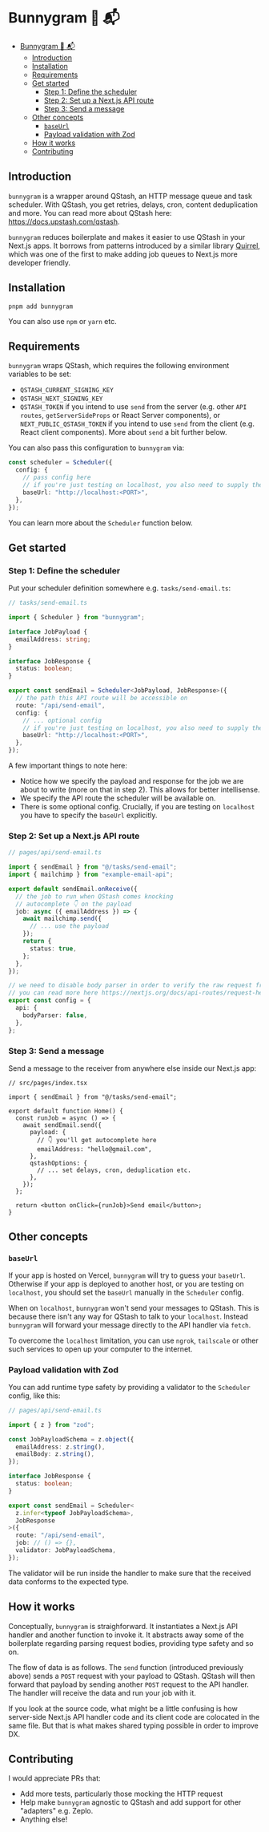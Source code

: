 # Bunnygram 🐇 📬

- [Bunnygram 🐇 📬](#bunnygram--)
  - [Introduction](#introduction)
  - [Installation](#installation)
  - [Requirements](#requirements)
  - [Get started](#get-started)
    - [Step 1: Define the scheduler](#step-1-define-the-scheduler)
    - [Step 2: Set up a Next.js API route](#step-2-set-up-a-nextjs-api-route)
    - [Step 3: Send a message](#step-3-send-a-message)
  - [Other concepts](#other-concepts)
    - [`baseUrl`](#baseurl)
    - [Payload validation with Zod](#payload-validation-with-zod)
  - [How it works](#how-it-works)
  - [Contributing](#contributing)

## Introduction

`bunnygram` is a wrapper around QStash, an HTTP message queue and task scheduler. With QStash, you get retries, delays, cron, content deduplication and more. You can read more about QStash here: <https://docs.upstash.com/qstash>.

`bunnygram` reduces boilerplate and makes it easier to use QStash in your Next.js apps. It borrows from patterns introduced by a similar library [Quirrel](https://github.com/quirrel-dev/quirrel), which was one of the first to make adding job queues to Next.js more developer friendly.

## Installation

```
pnpm add bunnygram
```

You can also use `npm` or `yarn` etc.

## Requirements

`bunnygram` wraps QStash, which requires the following environment variables to be set:

- `QSTASH_CURRENT_SIGNING_KEY`
- `QSTASH_NEXT_SIGNING_KEY`
- `QSTASH_TOKEN` if you intend to use `send` from the server (e.g. other `API routes`, `getServerSideProps` or React Server components), or `NEXT_PUBLIC_QSTASH_TOKEN` if you intend to use `send` from the client (e.g. React client components). More about `send` a bit further below.

You can also pass this configuration to `bunnygram` via:

```ts
const scheduler = Scheduler({
  config: {
    // pass config here
    // if you're just testing on localhost, you also need to supply the baseUrl here:
    baseUrl: "http://localhost:<PORT>",
  },
});
```

You can learn more about the `Scheduler` function below.

## Get started

### Step 1: Define the scheduler

Put your scheduler definition somewhere e.g. `tasks/send-email.ts`:

```ts
// tasks/send-email.ts

import { Scheduler } from "bunnygram";

interface JobPayload {
  emailAddress: string;
}

interface JobResponse {
  status: boolean;
}

export const sendEmail = Scheduler<JobPayload, JobResponse>({
  // the path this API route will be accessible on
  route: "/api/send-email",
  config: {
    // ... optional config
    // if you're just testing on localhost, you also need to supply the baseUrl here:
    baseUrl: "http://localhost:<PORT>",
  },
});
```

A few important things to note here:

- Notice how we specify the payload and response for the job we are about to write (more on that in step 2). This allows for better intellisense.
- We specify the API route the scheduler will be available on.
- There is some optional config. Crucially, if you are testing on `localhost` you have to specify the `baseUrl` explicitly.

### Step 2: Set up a Next.js API route

```ts
// pages/api/send-email.ts

import { sendEmail } from "@/tasks/send-email";
import { mailchimp } from "example-email-api";

export default sendEmail.onReceive({
  // the job to run when QStash comes knocking
  // autocomplete 👇 on the payload
  job: async ({ emailAddress }) => {
    await mailchimp.send({
      // ... use the payload
    });
    return {
      status: true,
    };
  },
});

// we need to disable body parser in order to verify the raw request from QStash
// you can read more here https://nextjs.org/docs/api-routes/request-helpers
export const config = {
  api: {
    bodyParser: false,
  },
};
```

### Step 3: Send a message

Send a message to the receiver from anywhere else inside our Next.js app:

```tsx
// src/pages/index.tsx

import { sendEmail } from "@/tasks/send-email";

export default function Home() {
  const runJob = async () => {
    await sendEmail.send({
      payload: {
        // 👇 you'll get autocomplete here
        emailAddress: "hello@gmail.com",
      },
      qstashOptions: {
        // ... set delays, cron, deduplication etc.
      },
    });
  };

  return <button onClick={runJob}>Send email</button>;
}
```

## Other concepts

### `baseUrl`

If your app is hosted on Vercel, `bunnygram` will try to guess your `baseUrl`. Otherwise if your app is deployed to another host, or you are testing on `localhost`, you should set the `baseUrl` manually in the `Scheduler` config.

When on `localhost`, `bunnygram` won't send your messages to QStash. This is because there isn't any way for QStash to talk to your `localhost`. Instead `bunnygram` will forward your message directly to the API handler via `fetch`.

To overcome the `localhost` limitation, you can use `ngrok`, `tailscale` or other such services to open up your computer to the internet.

### Payload validation with Zod

You can add runtime type safety by providing a validator to the `Scheduler` config, like this:

```ts
// pages/api/send-email.ts

import { z } from "zod";

const JobPayloadSchema = z.object({
  emailAddress: z.string(),
  emailBody: z.string(),
});

interface JobResponse {
  status: boolean;
}

export const sendEmail = Scheduler<
  z.infer<typeof JobPayloadSchema>,
  JobResponse
>({
  route: "/api/send-email",
  job: // () => {},
  validator: JobPayloadSchema,
});
```

The validator will be run inside the handler to make sure that the received data conforms to the expected type.

## How it works

Conceptually, `bunnygram` is straighforward. It instantiates a Next.js API handler and another function to invoke it. It abstracts away some of the boilerplate regarding parsing request bodies, providing type safety and so on.

The flow of data is as follows. The `send` function (introduced previously above) sends a `POST` request with your payload to QStash. QStash will then forward that payload by sending another `POST` request to the API handler. The handler will receive the data and run your job with it.

If you look at the source code, what might be a little confusing is how server-side Next.js API handler code and its client code are colocated in the same file. But that is what makes shared typing possible in order to improve DX.

## Contributing

I would appreciate PRs that:

- Add more tests, particularly those mocking the HTTP request
- Help make `bunnygram` agnostic to QStash and add support for other "adapters" e.g. Zeplo.
- Anything else!
